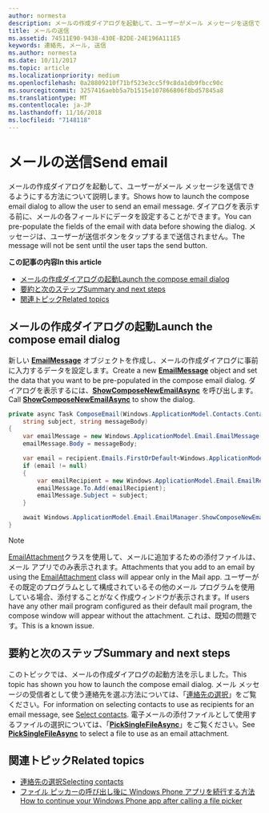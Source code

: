 ```yaml
---
author: normesta
description: メールの作成ダイアログを起動して、ユーザーがメール メッセージを送信できるようにする方法について説明します。 ダイアログを表示する前に、メールの各フィールドにデータを設定することができます。 メッセージは、ユーザーが送信ボタンをタップするまで送信されません。
title: メールの送信
ms.assetid: 74511E90-9438-430E-B2DE-24E196A111E5
keywords: 連絡先, メール, 送信
ms.author: normesta
ms.date: 10/11/2017
ms.topic: article
ms.localizationpriority: medium
ms.openlocfilehash: 0a28809210f71bf523e3cc5f9c8da1db9fbcc90c
ms.sourcegitcommit: 3257416aebb5a7b1515e107866806f8bd57845a8
ms.translationtype: MT
ms.contentlocale: ja-JP
ms.lasthandoff: 11/16/2018
ms.locfileid: "7148118"
---
```

# <a name="send-email"></a><span data-ttu-id="3b56d-106">メールの送信</span><span class="sxs-lookup"><span data-stu-id="3b56d-106">Send email</span></span>

<span data-ttu-id="3b56d-107">メールの作成ダイアログを起動して、ユーザーがメール メッセージを送信できるようにする方法について説明します。</span><span class="sxs-lookup"><span data-stu-id="3b56d-107">Shows how to launch the compose email dialog to allow the user to send an email message.</span></span> <span data-ttu-id="3b56d-108">ダイアログを表示する前に、メールの各フィールドにデータを設定することができます。</span><span class="sxs-lookup"><span data-stu-id="3b56d-108">You can pre-populate the fields of the email with data before showing the dialog.</span></span> <span data-ttu-id="3b56d-109">メッセージは、ユーザーが送信ボタンをタップするまで送信されません。</span><span class="sxs-lookup"><span data-stu-id="3b56d-109">The message will not be sent until the user taps the send button.</span></span>

**<span data-ttu-id="3b56d-110">この記事の内容</span><span class="sxs-lookup"><span data-stu-id="3b56d-110">In this article</span></span>**

-   [<span data-ttu-id="3b56d-111">メールの作成ダイアログの起動</span><span class="sxs-lookup"><span data-stu-id="3b56d-111">Launch the compose email dialog</span></span>](#launch-the-compose-email-dialog)
-   [<span data-ttu-id="3b56d-112">要約と次のステップ</span><span class="sxs-lookup"><span data-stu-id="3b56d-112">Summary and next steps</span></span>](#summary-and-next-steps)
-   [<span data-ttu-id="3b56d-113">関連トピック</span><span class="sxs-lookup"><span data-stu-id="3b56d-113">Related topics</span></span>](#related-topics)

## <a name="launch-the-compose-email-dialog"></a><span data-ttu-id="3b56d-114">メールの作成ダイアログの起動</span><span class="sxs-lookup"><span data-stu-id="3b56d-114">Launch the compose email dialog</span></span>

<span data-ttu-id="3b56d-115">新しい [**EmailMessage**](https://msdn.microsoft.com/library/windows/apps/Dn631270) オブジェクトを作成し、メールの作成ダイアログに事前に入力するデータを設定します。</span><span class="sxs-lookup"><span data-stu-id="3b56d-115">Create a new [**EmailMessage**](https://msdn.microsoft.com/library/windows/apps/Dn631270) object and set the data that you want to be pre-populated in the compose email dialog.</span></span> <span data-ttu-id="3b56d-116">ダイアログを表示するには、[**ShowComposeNewEmailAsync**](https://msdn.microsoft.com/library/windows/apps/Dn631269) を呼び出します。</span><span class="sxs-lookup"><span data-stu-id="3b56d-116">Call [**ShowComposeNewEmailAsync**](https://msdn.microsoft.com/library/windows/apps/Dn631269) to show the dialog.</span></span>

``` cs
private async Task ComposeEmail(Windows.ApplicationModel.Contacts.Contact recipient,
    string subject, string messageBody)
{
    var emailMessage = new Windows.ApplicationModel.Email.EmailMessage();
    emailMessage.Body = messageBody;

    var email = recipient.Emails.FirstOrDefault<Windows.ApplicationModel.Contacts.ContactEmail>();
    if (email != null)
    {
        var emailRecipient = new Windows.ApplicationModel.Email.EmailRecipient(email.Address);
        emailMessage.To.Add(emailRecipient);
        emailMessage.Subject = subject;
    }

    await Windows.ApplicationModel.Email.EmailManager.ShowComposeNewEmailAsync(emailMessage);
}
```

>[!NOTE]
> <span data-ttu-id="3b56d-117">[EmailAttachment](https://docs.microsoft.com/uwp/api/windows.applicationmodel.email.emailattachment)クラスを使用して、メールに追加するための添付ファイルは、メール アプリでのみ表示されます。</span><span class="sxs-lookup"><span data-stu-id="3b56d-117">Attachments that you add to an email by using the [EmailAttachment](https://docs.microsoft.com/uwp/api/windows.applicationmodel.email.emailattachment) class will appear only in the Mail app.</span></span> <span data-ttu-id="3b56d-118">ユーザーがその既定のプログラムとして構成されているその他のメール プログラムを使用している場合、添付することがなく作成ウィンドウが表示されます。</span><span class="sxs-lookup"><span data-stu-id="3b56d-118">If users have any other mail program configured as their default mail program, the compose window will appear without the attachment.</span></span> <span data-ttu-id="3b56d-119">これは、既知の問題です。</span><span class="sxs-lookup"><span data-stu-id="3b56d-119">This is a known issue.</span></span>

## <a name="summary-and-next-steps"></a><span data-ttu-id="3b56d-120">要約と次のステップ</span><span class="sxs-lookup"><span data-stu-id="3b56d-120">Summary and next steps</span></span>

<span data-ttu-id="3b56d-121">このトピックでは、メールの作成ダイアログの起動方法を示しました。</span><span class="sxs-lookup"><span data-stu-id="3b56d-121">This topic has shown you how to launch the compose email dialog.</span></span> <span data-ttu-id="3b56d-122">メール メッセージの受信者として使う連絡先を選ぶ方法については、「[連絡先の選択](selecting-contacts.md)」をご覧ください。</span><span class="sxs-lookup"><span data-stu-id="3b56d-122">For information on selecting contacts to use as recipients for an email message, see [Select contacts](selecting-contacts.md).</span></span> <span data-ttu-id="3b56d-123">電子メールの添付ファイルとして使用するファイルの選択については、「[**PickSingleFileAsync**](https://msdn.microsoft.com/library/windows/apps/JJ635275)」をご覧ください。</span><span class="sxs-lookup"><span data-stu-id="3b56d-123">See [**PickSingleFileAsync**](https://msdn.microsoft.com/library/windows/apps/JJ635275) to select a file to use as an email attachment.</span></span>

## <a name="related-topics"></a><span data-ttu-id="3b56d-124">関連トピック</span><span class="sxs-lookup"><span data-stu-id="3b56d-124">Related topics</span></span>

* [<span data-ttu-id="3b56d-125">連絡先の選択</span><span class="sxs-lookup"><span data-stu-id="3b56d-125">Selecting contacts</span></span>](selecting-contacts.md)
* [<span data-ttu-id="3b56d-126">ファイル ピッカーの呼び出し後に Windows Phone アプリを続行する方法</span><span class="sxs-lookup"><span data-stu-id="3b56d-126">How to continue your Windows Phone app after calling a file picker</span></span>](https://msdn.microsoft.com/library/windows/apps/xaml/Dn614994)
 

 
